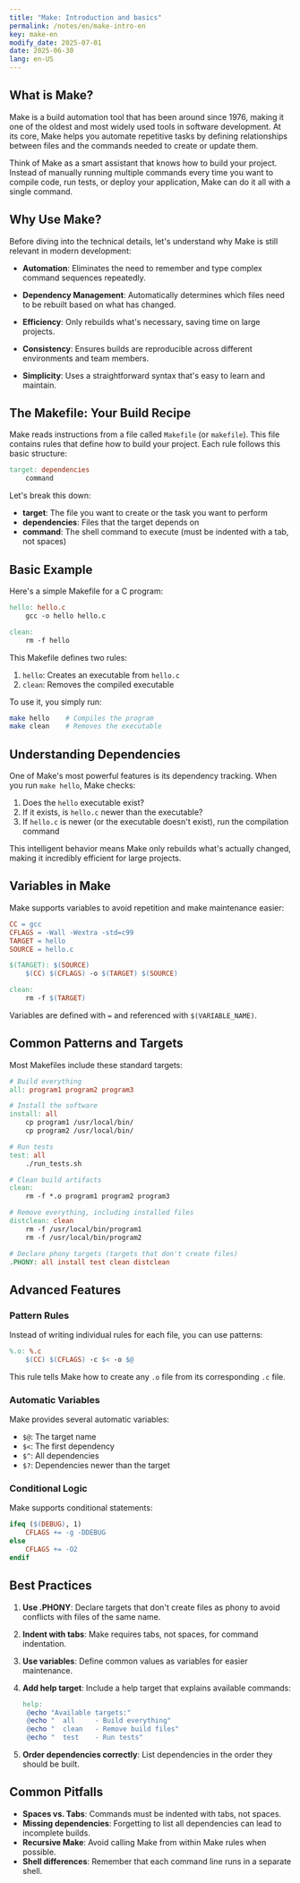 ```yaml
---
title: "Make: Introduction and basics"
permalink: /notes/en/make-intro-en
key: make-en
modify_date: 2025-07-01
date: 2025-06-30
lang: en-US 
---
```


## What is Make?

Make is a build automation tool that has been around since 1976, making it one of the oldest and most widely used tools in software development. At its core, Make helps you automate repetitive tasks by defining relationships between files and the commands needed to create or update them.

Think of Make as a smart assistant that knows how to build your project. Instead of manually running multiple commands every time you want to compile code, run tests, or deploy your application, Make can do it all with a single command.

## Why Use Make?

Before diving into the technical details, let's understand why Make is still relevant in modern development:

- **Automation**: Eliminates the need to remember and type complex command sequences repeatedly.

- **Dependency Management**: Automatically determines which files need to be rebuilt based on what has changed.

- **Efficiency**: Only rebuilds what's necessary, saving time on large projects.

- **Consistency**: Ensures builds are reproducible across different environments and team members.

- **Simplicity**: Uses a straightforward syntax that's easy to learn and maintain.



## The Makefile: Your Build Recipe

Make reads instructions from a file called `Makefile` (or `makefile`). This file contains rules that define how to build your project. Each rule follows this basic structure:

```makefile
target: dependencies
	command
```

Let's break this down:
- **target**: The file you want to create or the task you want to perform
- **dependencies**: Files that the target depends on
- **command**: The shell command to execute (must be indented with a tab, not spaces)


## Basic Example

Here's a simple Makefile for a C program:

```makefile
hello: hello.c
	gcc -o hello hello.c

clean:
	rm -f hello
```

This Makefile defines two rules:
1. `hello`: Creates an executable from `hello.c`
2. `clean`: Removes the compiled executable

To use it, you simply run:
```bash
make hello    # Compiles the program
make clean    # Removes the executable
```

## Understanding Dependencies

One of Make's most powerful features is its dependency tracking. When you run `make hello`, Make checks:

1. Does the `hello` executable exist?
2. If it exists, is `hello.c` newer than the executable?
3. If `hello.c` is newer (or the executable doesn't exist), run the compilation command

This intelligent behavior means Make only rebuilds what's actually changed, making it incredibly efficient for large projects.

## Variables in Make

Make supports variables to avoid repetition and make maintenance easier:

```makefile
CC = gcc
CFLAGS = -Wall -Wextra -std=c99
TARGET = hello
SOURCE = hello.c

$(TARGET): $(SOURCE)
	$(CC) $(CFLAGS) -o $(TARGET) $(SOURCE)

clean:
	rm -f $(TARGET)
```

Variables are defined with `=` and referenced with `$(VARIABLE_NAME)`.

## Common Patterns and Targets

Most Makefiles include these standard targets:

```makefile
# Build everything
all: program1 program2 program3

# Install the software
install: all
	cp program1 /usr/local/bin/
	cp program2 /usr/local/bin/

# Run tests
test: all
	./run_tests.sh

# Clean build artifacts
clean:
	rm -f *.o program1 program2 program3

# Remove everything, including installed files
distclean: clean
	rm -f /usr/local/bin/program1
	rm -f /usr/local/bin/program2

# Declare phony targets (targets that don't create files)
.PHONY: all install test clean distclean
```
## Advanced Features

### Pattern Rules
Instead of writing individual rules for each file, you can use patterns:

```makefile
%.o: %.c
	$(CC) $(CFLAGS) -c $< -o $@
```

This rule tells Make how to create any `.o` file from its corresponding `.c` file.

### Automatic Variables
Make provides several automatic variables:
- `$@`: The target name
- `$<`: The first dependency
- `$^`: All dependencies
- `$?`: Dependencies newer than the target

### Conditional Logic
Make supports conditional statements:

```makefile
ifeq ($(DEBUG), 1)
    CFLAGS += -g -DDEBUG
else
    CFLAGS += -O2
endif
```

## Best Practices

1. **Use .PHONY**: Declare targets that don't create files as phony to avoid conflicts with files of the same name.

2. **Indent with tabs**: Make requires tabs, not spaces, for command indentation.

3. **Use variables**: Define common values as variables for easier maintenance.

4. **Add help target**: Include a help target that explains available commands:
   ```makefile
   help:
   	@echo "Available targets:"
   	@echo "  all     - Build everything"
   	@echo "  clean   - Remove build files"
   	@echo "  test    - Run tests"
   ```

5. **Order dependencies correctly**: List dependencies in the order they should be built.

## Common Pitfalls

- **Spaces vs. Tabs**: Commands must be indented with tabs, not spaces.
- **Missing dependencies**: Forgetting to list all dependencies can lead to incomplete builds.
- **Recursive Make**: Avoid calling Make from within Make rules when possible.
- **Shell differences**: Remember that each command line runs in a separate shell.

